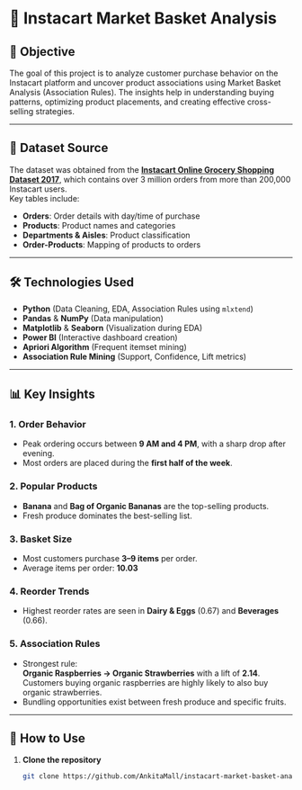 # 🛒 Instacart Market Basket Analysis

## 📌 Objective
The goal of this project is to analyze customer purchase behavior on the Instacart platform and uncover product associations using Market Basket Analysis (Association Rules). The insights help in understanding buying patterns, optimizing product placements, and creating effective cross-selling strategies.

---

## 📂 Dataset Source
The dataset was obtained from the **[Instacart Online Grocery Shopping Dataset 2017](https://www.kaggle.com/code/viveksrinivasan/eda-on-instacart-market-basket-analysis)**, which contains over 3 million orders from more than 200,000 Instacart users.  
Key tables include:
- **Orders**: Order details with day/time of purchase
- **Products**: Product names and categories
- **Departments & Aisles**: Product classification
- **Order-Products**: Mapping of products to orders

---

## 🛠 Technologies Used
- **Python** (Data Cleaning, EDA, Association Rules using `mlxtend`)
- **Pandas** & **NumPy** (Data manipulation)
- **Matplotlib** & **Seaborn** (Visualization during EDA)
- **Power BI** (Interactive dashboard creation)
- **Apriori Algorithm** (Frequent itemset mining)
- **Association Rule Mining** (Support, Confidence, Lift metrics)

---

## 📊 Key Insights

### **1. Order Behavior**
- Peak ordering occurs between **9 AM and 4 PM**, with a sharp drop after evening.
- Most orders are placed during the **first half of the week**.

### **2. Popular Products**
- **Banana** and **Bag of Organic Bananas** are the top-selling products.
- Fresh produce dominates the best-selling list.

### **3. Basket Size**
- Most customers purchase **3–9 items** per order.
- Average items per order: **10.03**

### **4. Reorder Trends**
- Highest reorder rates are seen in **Dairy & Eggs** (0.67) and **Beverages** (0.66).

### **5. Association Rules**
- Strongest rule:  
  **Organic Raspberries → Organic Strawberries** with a lift of **2.14**.  
  Customers buying organic raspberries are highly likely to also buy organic strawberries.
- Bundling opportunities exist between fresh produce and specific fruits.
  
---


## 🚀 How to Use
1. **Clone the repository**
   ```bash
   git clone https://github.com/AnkitaMall/instacart-market-basket-analysis.git

